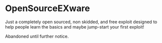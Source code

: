# OpenSourceEXware
Just a completely open sourced, non skidded, and free exploit designed to help people learn the basics and maybe jump-start your first exploit!

Abandoned until further notice.
